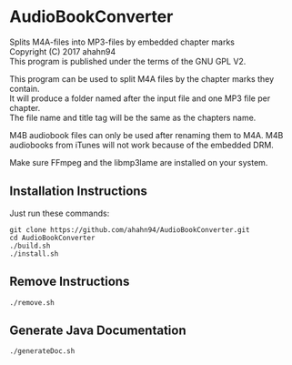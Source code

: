 # AudioBookConverter
Splits M4A-files into MP3-files by embedded chapter marks  
Copyright (C) 2017  ahahn94  
This program is published under the terms of the GNU GPL V2.  

This program can be used to split M4A files by the chapter marks they contain.  
It will produce a folder named after the input file and one MP3 file per chapter.  
The file name and title tag will be the same as the chapters name.  

M4B audiobook files can only be used after renaming them to M4A.
M4B audiobooks from iTunes will not work because of the embedded DRM.  

Make sure FFmpeg and the libmp3lame are installed on your system.  

## Installation Instructions
Just run these commands:  
```
git clone https://github.com/ahahn94/AudioBookConverter.git  
cd AudioBookConverter  
./build.sh  
./install.sh  
```

## Remove Instructions
`./remove.sh`

## Generate Java Documentation
`./generateDoc.sh`
